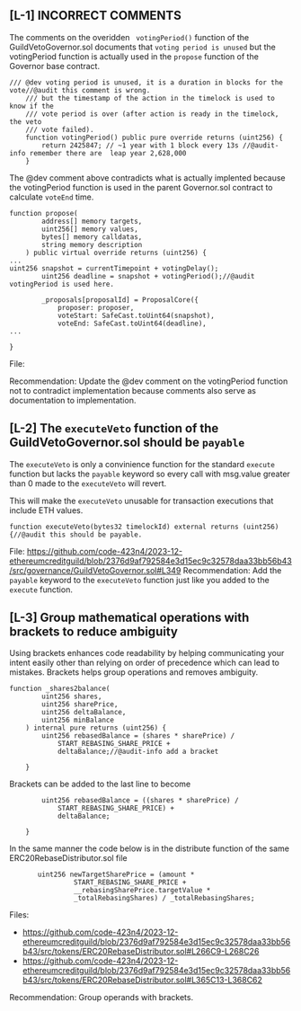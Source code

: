 ## [L-1] INCORRECT COMMENTS
The comments on the  overidden ` votingPeriod()`   function of the GuildVetoGovernor.sol documents that ` voting period is unused ` but the votingPeriod function is actually used in the ` propose `  function of the Governor base contract.

```
/// @dev voting period is unused, it is a duration in blocks for the vote//@audit this comment is wrong.
    /// but the timestamp of the action in the timelock is used to know if the
    /// vote period is over (after action is ready in the timelock, the veto
    /// vote failed).
    function votingPeriod() public pure override returns (uint256) {
        return 2425847; // ~1 year with 1 block every 13s //@audit-info remember there are  leap year 2,628,000
    }
```
The @dev comment above contradicts what is actually implented because the votingPeriod function is used in the parent Governor.sol contract to calculate ` voteEnd `  time.

```
function propose(
        address[] memory targets,
        uint256[] memory values,
        bytes[] memory calldatas,
        string memory description
    ) public virtual override returns (uint256) {
...
uint256 snapshot = currentTimepoint + votingDelay();
        uint256 deadline = snapshot + votingPeriod();//@audit votingPeriod is used here.

        _proposals[proposalId] = ProposalCore({
            proposer: proposer,
            voteStart: SafeCast.toUint64(snapshot),
            voteEnd: SafeCast.toUint64(deadline),
...

}
```
File: 

Recommendation: Update the @dev comment on the votingPeriod function not to contradict implementation because comments also serve as documentation to implementation.

## [L-2] The ` executeVeto `  function of the GuildVetoGovernor.sol should be ` payable `
 The   ` executeVeto `  is only a convinience function for the standard ` execute `   function but lacks the ` payable `  keyword so every call with msg.value greater than 0 made to the ` executeVeto `  will revert. 

This will make the ` executeVeto `  unusable for transaction executions that include ETH values.

```
function executeVeto(bytes32 timelockId) external returns (uint256) {//@audit this should be payable.
```

File: https://github.com/code-423n4/2023-12-ethereumcreditguild/blob/2376d9af792584e3d15ec9c32578daa33bb56b43/src/governance/GuildVetoGovernor.sol#L349
Recommendation: Add the ` payable `  keyword to the ` executeVeto `  function just like you added to the ` execute `  function.

## [L-3] Group mathematical operations with brackets to reduce ambiguity
Using brackets enhances code readability by helping communicating your intent easily other than relying on order of precedence which can lead to mistakes. Brackets helps group operations and removes ambiguity.

```
function _shares2balance(
        uint256 shares,
        uint256 sharePrice,
        uint256 deltaBalance,
        uint256 minBalance
    ) internal pure returns (uint256) {
        uint256 rebasedBalance = (shares * sharePrice) /
            START_REBASING_SHARE_PRICE +
            deltaBalance;//@audit-info add a bracket

    }
```
Brackets can be added to the last line to become
```
        uint256 rebasedBalance = ((shares * sharePrice) /
            START_REBASING_SHARE_PRICE) +
            deltaBalance;

    }
```
In the same manner the code below is in the distribute function of the same ERC20RebaseDistributor.sol file
```
       uint256 newTargetSharePrice = (amount *
                START_REBASING_SHARE_PRICE +
                __rebasingSharePrice.targetValue *
                _totalRebasingShares) / _totalRebasingShares;
```
Files: 
- https://github.com/code-423n4/2023-12-ethereumcreditguild/blob/2376d9af792584e3d15ec9c32578daa33bb56b43/src/tokens/ERC20RebaseDistributor.sol#L266C9-L268C26
- https://github.com/code-423n4/2023-12-ethereumcreditguild/blob/2376d9af792584e3d15ec9c32578daa33bb56b43/src/tokens/ERC20RebaseDistributor.sol#L365C13-L368C62

Recommendation: Group operands with brackets.





